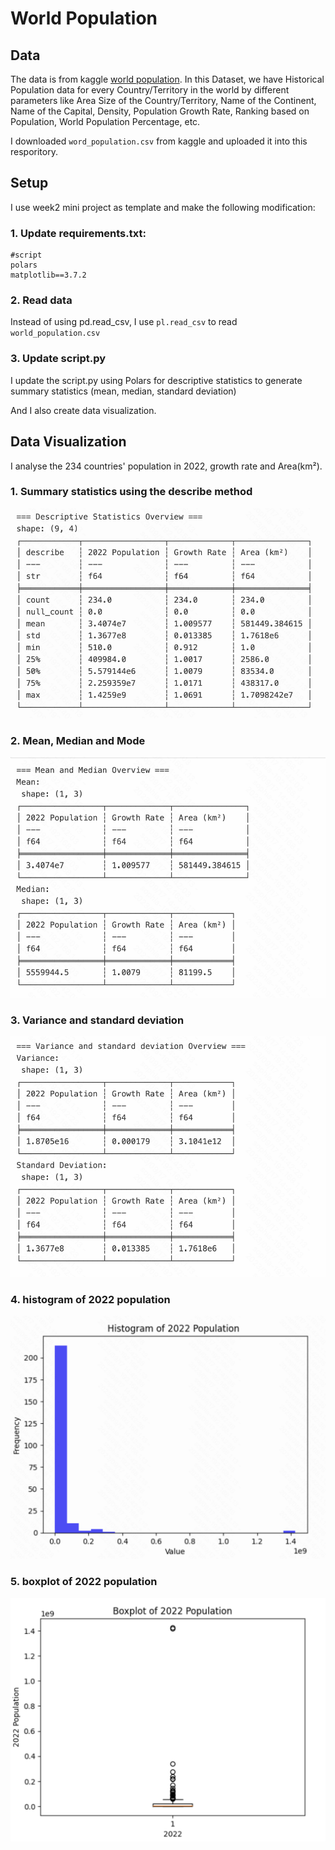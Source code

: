 
# World Population

## Data

The data is from kaggle [world population](https://www.kaggle.com/datasets/iamsouravbanerjee/world-population-dataset). In this Dataset, we have Historical Population data for every Country/Territory in the world by different parameters like Area Size of the Country/Territory, Name of the Continent, Name of the Capital, Density, Population Growth Rate, Ranking based on Population, World Population Percentage, etc.

I downloaded `word_population.csv` from kaggle and uploaded it into this resporitory.

## Setup

I use week2 mini project as template and make the following modification: 

### 1. Update requirements.txt:
```
#script
polars
matplotlib==3.7.2
```
### 2. Read data

Instead of using pd.read_csv, I use `pl.read_csv` to read `world_population.csv`


### 3. Update script.py

I update the script.py using Polars for descriptive statistics to generate summary statistics (mean, median, standard deviation)

And I also create data visualization.

## Data Visualization

I analyse the 234 countries' population in 2022, growth rate and Area(km²).

### 1. Summary statistics using the describe method

![Alt text](image1.png)

### 2. Mean, Median and Mode

![Alt text](image2.png)

### 3. Variance and standard deviation

![Alt text](image3.png)

### 4. histogram of 2022 population

![Alt text](image4.png)

### 5. boxplot of 2022 population

![Alt text](image5.png)